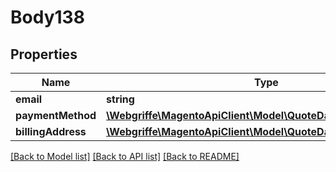 # Body138

## Properties
Name | Type | Description | Notes
------------ | ------------- | ------------- | -------------
**email** | **string** |  | 
**paymentMethod** | [**\Webgriffe\MagentoApiClient\Model\QuoteDataPaymentInterface**](QuoteDataPaymentInterface.md) |  | 
**billingAddress** | [**\Webgriffe\MagentoApiClient\Model\QuoteDataAddressInterface**](QuoteDataAddressInterface.md) |  | [optional] 

[[Back to Model list]](../README.md#documentation-for-models) [[Back to API list]](../README.md#documentation-for-api-endpoints) [[Back to README]](../README.md)


